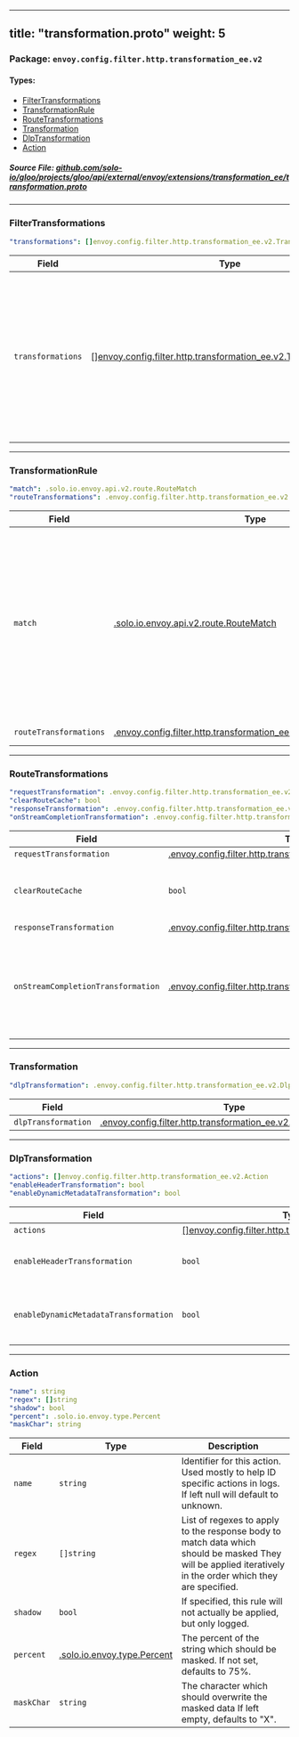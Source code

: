
---
title: "transformation.proto"
weight: 5
---

<!-- Code generated by solo-kit. DO NOT EDIT. -->


### Package: `envoy.config.filter.http.transformation_ee.v2` 
#### Types:


- [FilterTransformations](#filtertransformations)
- [TransformationRule](#transformationrule)
- [RouteTransformations](#routetransformations)
- [Transformation](#transformation)
- [DlpTransformation](#dlptransformation)
- [Action](#action)
  



##### Source File: [github.com/solo-io/gloo/projects/gloo/api/external/envoy/extensions/transformation_ee/transformation.proto](https://github.com/solo-io/gloo/blob/master/projects/gloo/api/external/envoy/extensions/transformation_ee/transformation.proto)





---
### FilterTransformations



```yaml
"transformations": []envoy.config.filter.http.transformation_ee.v2.TransformationRule

```

| Field | Type | Description |
| ----- | ---- | ----------- | 
| `transformations` | [[]envoy.config.filter.http.transformation_ee.v2.TransformationRule](../transformation.proto.sk/#transformationrule) | Specifies transformations based on the route matches. The first matched transformation will be applied. If there are overlapped match conditions, please put the most specific match first. |




---
### TransformationRule



```yaml
"match": .solo.io.envoy.api.v2.route.RouteMatch
"routeTransformations": .envoy.config.filter.http.transformation_ee.v2.RouteTransformations

```

| Field | Type | Description |
| ----- | ---- | ----------- | 
| `match` | [.solo.io.envoy.api.v2.route.RouteMatch](../../../../../../../../../../../envoy/api/v2/route/route.proto.sk/#routematch) | The route matching parameter. Only when the match is satisfied, the "requires" field will apply. For example: following match will match all requests. .. code-block:: yaml match: prefix: /. |
| `routeTransformations` | [.envoy.config.filter.http.transformation_ee.v2.RouteTransformations](../transformation.proto.sk/#routetransformations) | transformation to perform. |




---
### RouteTransformations



```yaml
"requestTransformation": .envoy.config.filter.http.transformation_ee.v2.Transformation
"clearRouteCache": bool
"responseTransformation": .envoy.config.filter.http.transformation_ee.v2.Transformation
"onStreamCompletionTransformation": .envoy.config.filter.http.transformation_ee.v2.Transformation

```

| Field | Type | Description |
| ----- | ---- | ----------- | 
| `requestTransformation` | [.envoy.config.filter.http.transformation_ee.v2.Transformation](../transformation.proto.sk/#transformation) |  |
| `clearRouteCache` | `bool` | clear the route cache if the request transformation was applied. |
| `responseTransformation` | [.envoy.config.filter.http.transformation_ee.v2.Transformation](../transformation.proto.sk/#transformation) |  |
| `onStreamCompletionTransformation` | [.envoy.config.filter.http.transformation_ee.v2.Transformation](../transformation.proto.sk/#transformation) | Apply a transformation in the onStreamComplete callback (for modifying headers and dynamic metadata for access logs). |




---
### Transformation



```yaml
"dlpTransformation": .envoy.config.filter.http.transformation_ee.v2.DlpTransformation

```

| Field | Type | Description |
| ----- | ---- | ----------- | 
| `dlpTransformation` | [.envoy.config.filter.http.transformation_ee.v2.DlpTransformation](../transformation.proto.sk/#dlptransformation) |  |




---
### DlpTransformation



```yaml
"actions": []envoy.config.filter.http.transformation_ee.v2.Action
"enableHeaderTransformation": bool
"enableDynamicMetadataTransformation": bool

```

| Field | Type | Description |
| ----- | ---- | ----------- | 
| `actions` | [[]envoy.config.filter.http.transformation_ee.v2.Action](../transformation.proto.sk/#action) | list of actions to apply. |
| `enableHeaderTransformation` | `bool` | If true, headers will be transformed. Should only be true for the on_stream_complete_transformation route transformation type. |
| `enableDynamicMetadataTransformation` | `bool` | If true, dynamic metadata will be transformed. Should only be used for the on_stream_complete_transformation route transformation type. |




---
### Action



```yaml
"name": string
"regex": []string
"shadow": bool
"percent": .solo.io.envoy.type.Percent
"maskChar": string

```

| Field | Type | Description |
| ----- | ---- | ----------- | 
| `name` | `string` | Identifier for this action. Used mostly to help ID specific actions in logs. If left null will default to unknown. |
| `regex` | `[]string` | List of regexes to apply to the response body to match data which should be masked They will be applied iteratively in the order which they are specified. |
| `shadow` | `bool` | If specified, this rule will not actually be applied, but only logged. |
| `percent` | [.solo.io.envoy.type.Percent](../../../../../../../../../solo-kit/api/external/envoy/type/percent.proto.sk/#percent) | The percent of the string which should be masked. If not set, defaults to 75%. |
| `maskChar` | `string` | The character which should overwrite the masked data If left empty, defaults to "X". |





<!-- Start of HubSpot Embed Code -->
<script type="text/javascript" id="hs-script-loader" async defer src="//js.hs-scripts.com/5130874.js"></script>
<!-- End of HubSpot Embed Code -->
